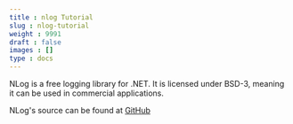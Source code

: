 ```yaml
---
title : nlog Tutorial
slug : nlog-tutorial
weight : 9991
draft : false
images : []
type : docs
---
```


NLog is a free logging library for .NET. It is licensed under BSD-3, meaning it can be used in commercial applications.

NLog's source can be found at [GitHub](https://github.com/NLog/NLog)



